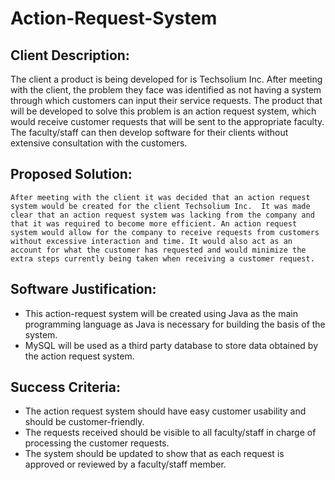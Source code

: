 # Action-Request-System

## Client Description: 
The client a product is being developed for is Techsolium Inc. After meeting with the client, the problem they face was identified as not having a system through which customers can input their service requests. The product that will be developed to solve this problem is an action request system, which would receive customer requests that will be sent to the appropriate faculty. The faculty/staff can then develop software for their clients without extensive consultation with the customers. 


## Proposed Solution: 
	After meeting with the client it was decided that an action request system would be created for the client Techsolium Inc.  It was made clear that an action request system was lacking from the company and that it was required to become more efficient. An action request system would allow for the company to receive requests from customers without excessive interaction and time. It would also act as an account for what the customer has requested and would minimize the extra steps currently being taken when receiving a customer request. 
  
  
## Software Justification: 
-	This action-request system will be created using Java as the main programming language as Java is necessary for building the basis of the system. 
-	MySQL will be used as a third party database to store data obtained by the action request system. 


## Success Criteria: 
- The action request system should have easy customer usability and should be customer-friendly. 
-	The requests received should be visible to all faculty/staff in charge of processing the customer requests. 
-	The system should be updated to show that as each request is approved or reviewed by a faculty/staff member. 
